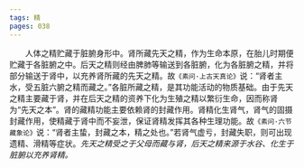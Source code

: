 ```yaml
---
tags: 精
pages: 038
---
```

&emsp;&emsp;人体之精贮藏于脏腑身形中。肾所藏先天之精，作为生命本原，在胎儿时期便贮藏于各脏腑之中。后天之精则经由脾肺等输送到各脏腑，化为各脏腑之精，并将部分输送于肾中，以充养肾所藏的先天之精。故`《素问·上古天真论》`说：“肾者主水，受五脏六腑之精而藏之。”各脏所藏之精，是其功能活动的物质基础。由于先天之精主要藏于肾，并在后天之精的资养下化为生殖之精以繁衍生命，因而称肾为“先天之本”。肾的藏精功能主要依赖肾的封藏作用。肾精化生肾气，肾气的固摄封藏作用，使精藏于肾中而不妄泄，保证肾精发挥其各种生理功能。故`《素问·六节藏象论》`说：“肾者主蛰，封藏之本，精之处也。”若肾气虚亏，封藏失职，则可出现遗精、滑精等症状。<dfn>先天之精受之于父母而藏与肾，后天之精来源于水谷、化生于脏腑以充养肾精。</dfn>
